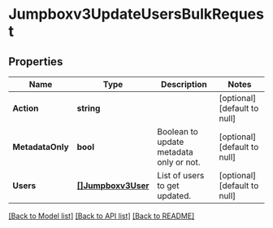 # Jumpboxv3UpdateUsersBulkRequest

## Properties
Name | Type | Description | Notes
------------ | ------------- | ------------- | -------------
**Action** | **string** |  | [optional] [default to null]
**MetadataOnly** | **bool** | Boolean to update metadata only or not. | [optional] [default to null]
**Users** | [**[]Jumpboxv3User**](jumpboxv3User.md) | List of users to get updated. | [optional] [default to null]

[[Back to Model list]](../README.md#documentation-for-models) [[Back to API list]](../README.md#documentation-for-api-endpoints) [[Back to README]](../README.md)

